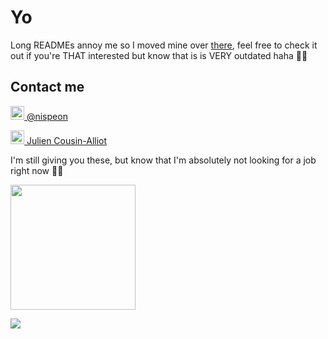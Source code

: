 # Yo

Long READMEs annoy me so I moved mine over [there](https://github.com/Nispeon/Nispeon/tree/main/old), feel free to check it out if you're THAT interested but know that is is VERY outdated haha 🙏🏼

## Contact me

<img alt="codeSTACKr | Twitter" width="22px" src="https://cdn.jsdelivr.net/npm/simple-icons@v3/icons/twitter.svg" />[ @nispeon](https://twitter.com/nispeon)

<img alt="codeSTACKr | LinkedIn" width="22px" src="https://cdn.jsdelivr.net/npm/simple-icons@v3/icons/linkedin.svg" />[ Julien Cousin-Alliot](https://www.linkedin.com/in/julien-cousin-alliot/)

I'm still giving you these, but know that I'm absolutely not looking for a job right now 🤞🏼

<a href="https://github.com/anuraghazra/github-readme-stats">
  <img height=200 align="center" src="https://github-readme-stats.vercel.app/api?username=nispeon&theme=dracula" />
</a>
  
![](https://komarev.com/ghpvc/?username=Nispeon&color=green)
